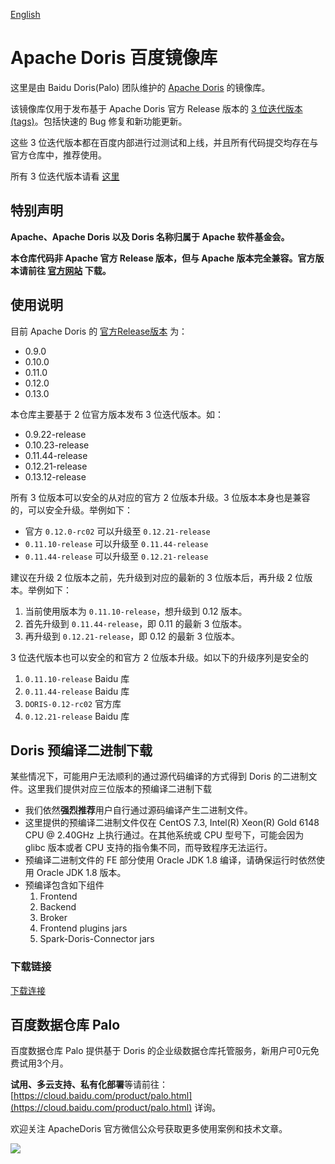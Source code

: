 [English](https://github.com/baidu-doris/incubator-doris/blob/master/README_EN.md)

# Apache Doris 百度镜像库

这里是由 Baidu Doris(Palo) 团队维护的 [Apache Doris](https://github.com/apache/incubator-doris) 的镜像库。

该镜像库仅用于发布基于 Apache Doris 官方 Release 版本的 [3 位迭代版本(tags)](https://semver.org/lang/zh-CN/)。包括快速的 Bug 修复和新功能更新。

这些 3 位迭代版本都在百度内部进行过测试和上线，并且所有代码提交均存在与官方仓库中，推荐使用。

所有 3 位迭代版本请看 [这里](https://github.com/baidu-doris/incubator-doris/tags)

## 特别声明

**Apache、Apache Doris 以及 Doris 名称归属于 Apache 软件基金会。**

**本仓库代码非 Apache 官方 Release 版本，但与 Apache 版本完全兼容。官方版本请前往 [官方网站](doris.apache.org) 下载。**

## 使用说明

目前 Apache Doris 的 [官方Release版本](https://github.com/apache/incubator-doris/tags) 为：

* 0.9.0
* 0.10.0
* 0.11.0
* 0.12.0
* 0.13.0

本仓库主要基于 2 位官方版本发布 3 位迭代版本。如：

* 0.9.22-release
* 0.10.23-release
* 0.11.44-release
* 0.12.21-release
* 0.13.12-release

所有 3 位版本可以安全的从对应的官方 2 位版本升级。3 位版本本身也是兼容的，可以安全升级。举例如下：

* 官方 `0.12.0-rc02` 可以升级至 `0.12.21-release`
* `0.11.10-release` 可以升级至 `0.11.44-release`
* `0.11.44-release` 可以升级至 `0.12.21-release`

建议在升级 2 位版本之前，先升级到对应的最新的 3 位版本后，再升级 2 位版本。举例如下：

1. 当前使用版本为 `0.11.10-release`，想升级到 0.12 版本。
2. 首先升级到 `0.11.44-release`，即 0.11 的最新 3 位版本。
3. 再升级到 `0.12.21-release`，即 0.12 的最新 3 位版本。

3 位迭代版本也可以安全的和官方 2 位版本升级。如以下的升级序列是安全的

1. `0.11.10-release`  Baidu 库
2. `0.11.44-release`  Baidu 库
3. `DORIS-0.12-rc02`  官方库
4. `0.12.21-release`  Baidu 库

## Doris 预编译二进制下载

某些情况下，可能用户无法顺利的通过源代码编译的方式得到 Doris 的二进制文件。这里我们提供对应三位版本的预编译二进制下载

* 我们依然**强烈推荐**用户自行通过源码编译产生二进制文件。
* 这里提供的预编译二进制文件仅在 CentOS 7.3, Intel(R) Xeon(R) Gold 6148 CPU @ 2.40GHz 上执行通过。在其他系统或 CPU 型号下，可能会因为 glibc 版本或者 CPU 支持的指令集不同，而导致程序无法运行。
* 预编译二进制文件的 FE 部分使用 Oracle JDK 1.8 编译，请确保运行时依然使用 Oracle JDK 1.8 版本。
* 预编译包含如下组件
    1. Frontend
    2. Backend
    3. Broker
    4. Frontend plugins jars
    5. Spark-Doris-Connector jars

### 下载链接

[下载连接](http://palo.baidu.com/docs/%E4%B8%8B%E8%BD%BD%E4%B8%93%E5%8C%BA/%E9%A2%84%E7%BC%96%E8%AF%91%E7%89%88%E6%9C%AC%E4%B8%8B%E8%BD%BD)

## 百度数据仓库 Palo

百度数据仓库 Palo 提供基于 Doris 的企业级数据仓库托管服务，新用户可0元免费试用3个月。

**试用、多云支持、私有化部署**等请前往：[https://cloud.baidu.com/product/palo.html](https://cloud.baidu.com/product/palo.html) 详询。

欢迎关注 ApacheDoris 官方微信公众号获取更多使用案例和技术文章。

![](https://github.com/baidu-doris/incubator-doris/blob/master/docs/resources/doris-wechat.jpg)

